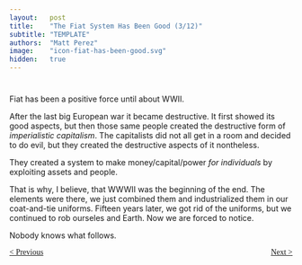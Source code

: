 ```yaml
---
layout:   post
title:    "The Fiat System Has Been Good (3/12)"
subtitle: "TEMPLATE"
authors:  "Matt Perez"
image:    "icon-fiat-has-been-good.svg"
hidden:   true
---
```


<div style="display:none; ">
 <p>Time for an alternative.</p>
</div>

<h1></h1>
 <p>Fiat has been a positive force until about WWII.</p>
 <p>After the last big European war it became destructive. It first showed its good aspects, but then those same people created the destructive form of <em>imperialistic capitalism</em>. The capitalists did not all get in a room and decided to do evil, but they created the destructive aspects of it nontheless.</p>
 <p>They created a system to make money/capital/power <em>for individuals</em> by exploiting assets and people.</p>
 <p>That is why, I believe, that WWWII was the beginning of the end. The elements were there, we just combined them and industrialized them in our coat-and-tie uniforms. Fifteen years later, we got rid of the uniforms, but we continued to rob ourseles and Earth. Now we are forced to notice.</p>
 <p>Nobody knows what follows.</p>

<div style="margin-bottom:1in; font-family: American Typewriter, serif; ">
 <span style="float:left; ">
  <a href="https://radicalcompanies.com/2024/12/01/02-the-fiat-system-has-been-good">&lt; Previous</a>
 </span>
 <span style="float:right; ">
  <a href="https://radicalcompanies.com/2024/12/07/04-the-fiat-system-has-been-good">Next &gt;</a>
 </span>
</div>